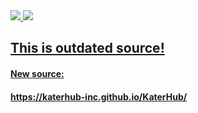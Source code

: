 <div align="left">
  <a href="https://katerhub-inc.github.io/KaterHub/template.lua" target="_blank"><img src="https://img.shields.io/badge/Updated_Source-Source?logo=github&color=green&link=https%3A%2F%2Fraw.githubusercontent.com%2FKaterHub-Inc%2FKaterHub%2Fmain%2Ftemplate.lua">
  <a href="https://discord.gg/kSBmA2qKEp" target="_blank"><img src="https://img.shields.io/discord/1185906126022266920?logo=discord&label=Join%20our%20Discord!&color=ba34eb"> 
  <h2>This is outdated source!</h2>
    <h4>New source:</h4>
    <h4>https://katerhub-inc.github.io/KaterHub/</h4>
  </img></a>
</div>
